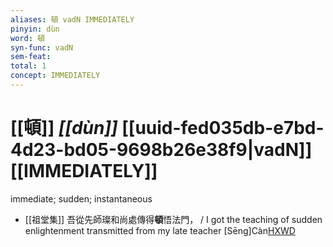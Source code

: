 ```yaml
---
aliases: 頓 vadN IMMEDIATELY
pinyin: dùn
word: 頓
syn-func: vadN
sem-feat: 
total: 1
concept: IMMEDIATELY 
---
```

# [[頓]] *[[dùn]]*  [[uuid-fed035db-e7bd-4d23-bd05-9698b26e38f9|vadN]] [[IMMEDIATELY]]
immediate; sudden; instantaneous
 - [[祖堂集]] 吾從先師璨和尚處傳得**頓**悟法門， / I got the teaching of sudden enlightenment transmitted from my late teacher [Sēng]Càn[HXWD](https://hxwd.org/textview.html?location=KR6q0002_Yan_003-1103a.47)